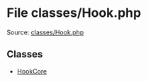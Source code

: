 File classes/Hook.php
=========

Source: [classes/Hook.php](https://github.com/PrestaShop/PrestaShop/blob/1.5.6.3/classes/Hook.php)


Classes
-------

* [HookCore](class.HookCore.md)

